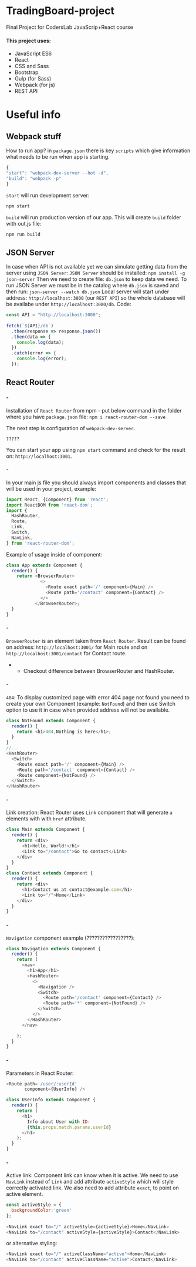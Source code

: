 # TradingBoard-project
Final Project for CodersLab JavaScrip+React course

#### This project uses:
* JavaScript ES6
* React
* CSS and Sass
* Bootstrap
* Gulp (for Sass)
* Webpack (for js)
* REST API

# Useful info

## Webpack stuff

How to run app?
in `package.json` there is key `scripts` which give information what needs to be run when app is starting.
```JavaScript
{
"start": "webpack-dev-server --hot -d",
"build": "webpack -p"
}
```
`start` will run development server:
```JavaScript
npm start
```
`build` will run production version of our app. This will create `build` folder with out.js file:
```JavaScript
npm run build
```

## JSON Server
In case when API is not available yet we can simulate getting data from the server using `JSON Server`:
`JSON Server` should be installed:
`npm install -g json-server`
Then we need to create file: `db.json` to keep data we need.
To run JSON Server we must be in the catalog where `db.json` is saved and then run:
`json-server --watch db.json`
Local server will start under address: `http://localhost:3000` (our `REST API`) so the whole database will be availabe under `http://localhost:3000/db`.
Code:
```JavaScript
const API = "http://localhost:3000";
 
fetch(`${API}/db`)
  .then(response => response.json())
  .then(data => {
    console.log(data);
  })
  .catch(error => {
    console.log(error);
  });
```

## React Router
#### -
Installation of `React Router` from npm - put below command in the folder where you have `package.json` file:
`npm i react-router-dom --save`

The next step is configuration of `webpack-dev-server`.

`?????`

You can start your app using `npm start` command and check for the result on: `http://localhost:3001`.

#### -
In your main js file you should always import components and classes that will be used in your project, example:
```JavaScript
import React, {Component} from 'react';
import ReactDOM from 'react-dom';
import {
  HashRouter,
  Route,
  Link,
  Switch,
  NavLink,
} from 'react-router-dom';
```

Example of usage inside of component:
```JavaScript
class App extends Component {
  render() {
    return <BrowserRouter>
             <>
               <Route exact path='/' component={Main} />
               <Route path='/contact' component={Contact} />
             </>
           </BrowserRouter>;
  }
}
```
#### -
`BrowserRouter` is an element taken from `React Router`. Result can be found on address: `http://localhost:3001/` for Main route and on `http://localhost:3001/contact` for Contact route.
* * Checkout difference between BrowserRouter and HashRouter.

#### -
`404`: To display customized page with error 404 page not found you need to create your own Component (example: `NotFound`) and then use Switch option to use it in case when provided address will not be available.
```JavaScript
class NotFound extends Component {
  render() {
    return <h1>404,Nothing is here</h1>;
  }
}
//...
<HashRouter>
  <Switch>
    <Route exact path='/' component={Main} />
    <Route path='/contact' component={Contact} />
    <Route component={NotFound} />
  </Switch>
</HashRouter>
```

#### -
Link creation:
React Router uses `Link` component that will generate `a` elements with with `href` attribute. 
```JavaScript
class Main extends Component {
  render() {
    return <div>
      <h1>Hello, World!</h1>
      <Link to="/contact">Go to contact</Link>
    </div>
  }
}
class Contact extends Component {
  render() {
    return <div>
      <h1>Contact us at contact@example.com</h1>
      <Link to="/">Home</Link>
    </div>
  }
}
```

#### -
`Navigation` component example (?????????????????):
```JavaScript
class Navigation extends Component {
  render() {
    return (
      <nav>
        <h1>App</h1>
        <HashRouter>
          <>
            <Navigation />
            <Switch>
              <Route path='/contact' component={Contact} />
              <Route path='*' component={NotFound} />
            </Switch>
          </>
        </HashRouter>
      </nav>

    );
  }
}
```

#### -
Parameters in React Router:
```JavaScript
<Route path='/user/:userId'
       component={UserInfo} />
```
```JavaScript
class UserInfo extends Component {
  render() {
    return (
      <h1>
        Info about User with ID:
        {this.props.match.params.userId}
      </h1>
    );
  }
}
```

#### -
Active link: Component link can know when it is active. We need to use `NavLink` instead of `Link` and add attribute `activeStyle` which will style correctly activated link. 
We also need to add attribute `exact`, to point on active element. 
```JavaScript
const activeStyle = {
  backgroundColor:'green'
};
 
<NavLink exact to="/" activeStyle={activeStyle}>Home</NavLink>
<NavLink to="/contact" activeStyle={activeStyle}>Contact</NavLink>
```
or alternative styling:
```JavaScript
<NavLink exact to="/" activeClassName="active">Home</NavLink>
<NavLink to="/contact" activeClassName="active">Contact</NavLink>
```

